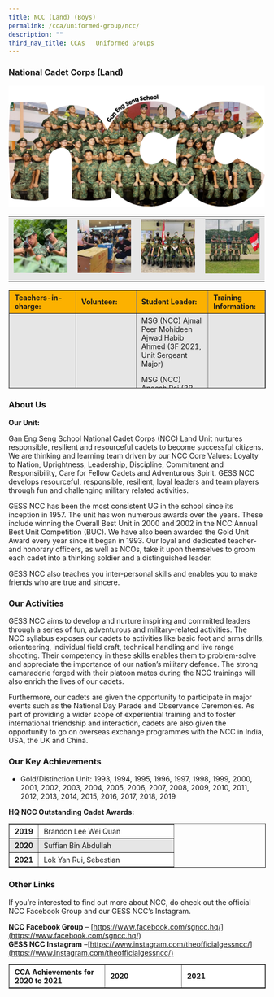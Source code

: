 ```yaml
---
title: NCC (Land) (Boys)
permalink: /cca/uniformed-group/ncc/
description: ""
third_nav_title: CCAs   Uniformed Groups
---
```


### National Cadet Corps (Land)

![](/images/GESS-NCC-Main-Picture.png)

<table style="box-sizing: inherit; border-collapse: collapse; border-spacing: 0px; max-width: 100%; color: rgb(34, 34, 34); font-family: &quot;Source Sans Pro&quot;, sans-serif; font-size: 16px; font-style: normal; font-variant-ligatures: normal; font-variant-caps: normal; font-weight: 400; letter-spacing: normal; orphans: 2; text-align: center; text-transform: none; white-space: normal; widows: 2; word-spacing: 0px; -webkit-text-stroke-width: 0px; background-color: rgb(255, 255, 255); text-decoration-thickness: initial; text-decoration-style: initial; text-decoration-color: initial; width: 826.664px;"><tbody style="box-sizing: inherit;"><tr style="box-sizing: inherit; background: rgb(230, 230, 230);"><td style="box-sizing: inherit; padding: 5px 10px; width: 206.664px;"><a href="/images/1_NCC-School-Photo-150x150.jpeg" style="box-sizing: inherit; background-color: transparent; transition: all 0.25s ease-in-out 0s; outline: 0px; color: rgb(255, 208, 26); text-decoration: underline;"><img class="alignnone size-thumbnail wp-image-21491" src="/images/1_NCC-School-Photo-150x150.jpeg" alt="Ncc School Photo" width="150" height="150" style="box-sizing: inherit; border: 0px; vertical-align: middle; max-width: 100%; height: auto; margin-bottom: 10px;"></a></td><td style="box-sizing: inherit; padding: 5px 10px; width: 205.211px;"><a href="/images/2_NCC-1-150x150.jpeg" style="box-sizing: inherit; background-color: transparent; transition: all 0.25s ease-in-out 0s; color: rgb(241, 174, 22); text-decoration: underline;"><img class="alignnone size-thumbnail wp-image-21493" src="/images/2_NCC-1-150x150.jpeg" alt="Ncc 1" width="150" height="150" style="box-sizing: inherit; border: 0px; vertical-align: middle; max-width: 100%; height: auto; margin-bottom: 10px;"></a></td><td style="box-sizing: inherit; padding: 5px 10px; width: 206.664px;"><a href="/images/3_NCC-4-150x150.jpeg" style="box-sizing: inherit; background-color: transparent; transition: all 0.25s ease-in-out 0s; color: rgb(241, 174, 22); text-decoration: underline;"><img class="alignnone size-thumbnail wp-image-21496" src="/images/3_NCC-4-150x150.jpeg" alt="Ncc 4" width="150" height="150" style="box-sizing: inherit; border: 0px; vertical-align: middle; max-width: 100%; height: auto; margin-bottom: 10px;"></a></td><td style="box-sizing: inherit; padding: 5px 10px; width: 208.125px;"><a href="/images/4_NCC-3-150x150.jpeg" style="box-sizing: inherit; background-color: transparent; transition: all 0.25s ease-in-out 0s; color: rgb(241, 174, 22); text-decoration: underline;"><img class="alignnone size-thumbnail wp-image-21495" src="/images/4_NCC-3-150x150.jpeg" alt="Ncc 3" width="150" height="150" style="box-sizing: inherit; border: 0px; vertical-align: middle; max-width: 100%; height: auto; margin-bottom: 10px;"></a></td></tr></tbody></table>

<table border="1" style="box-sizing: inherit; border-collapse: collapse; border-spacing: 0px; max-width: 100%; width: 826.664px; height: 192px;"><tbody style="box-sizing: inherit;"><tr style="box-sizing: inherit; background: rgb(252, 177, 0); height: 2.8125px;"><td style="box-sizing: inherit; padding: 5px 10px; width: 205.789px; height: 10px;"><strong style="box-sizing: inherit; font-weight: bold;">Teachers-in-charge:</strong></td><td style="box-sizing: inherit; padding: 5px 10px; width: 205.789px; height: 10px;"><strong style="box-sizing: inherit; font-weight: bold;">Volunteer:</strong></td><td style="box-sizing: inherit; padding: 5px 10px; width: 292.922px; height: 10px;"><strong style="box-sizing: inherit; font-weight: bold;">Student Leader:</strong></td><td style="box-sizing: inherit; padding: 5px 10px; width: 121.164px; height: 10px;"><strong style="box-sizing: inherit; font-weight: bold;">Training Information:</strong></td></tr><tr style="box-sizing: inherit; background: rgb(230, 230, 230); height: 182px;"><td style="box-sizing: inherit; padding: 5px 10px; width: 205.789px; height: 182px; text-align: left;"><strong style="box-sizing: inherit; font-weight: bold;">CPT (NCC) Lin-Phua Hui Shi (1st Teacher I/C)</strong><p style="box-sizing: inherit;"></p><p style="box-sizing: inherit;">CPT Ang Boon Bin<br style="box-sizing: inherit;">CPT (NCC) Tan Kian Beng<br style="box-sizing: inherit;">Mr. Subramanian S/O Annamalai<br style="box-sizing: inherit;">Mr. Rodney Sea<br style="box-sizing: inherit;">Mr. Marcus Quek</p></td><td style="box-sizing: inherit; padding: 5px 10px; width: 205.789px; text-align: left; height: 182px;">C/2LT Suffian Bin Abdullah<p style="box-sizing: inherit;"></p><p style="box-sizing: inherit;">C/Offr Nur Ilhan Shafeez Bin Karim</p></td><td style="box-sizing: inherit; padding: 5px 10px; width: 292.922px; height: 182px; text-align: left;">MSG (NCC) Ajmal Peer Mohideen Ajwad Habib Ahmed (3F 2021, Unit Sergeant Major)<p style="box-sizing: inherit;"></p><p style="box-sizing: inherit;">MSG (NCC) Aneesh Rai (3B 2021, Assistant Sergeant Major)</p><p style="box-sizing: inherit;">SSG (NCC) Liew Cheng En (3H 2021, Company Admin Sergeant)</p><p style="box-sizing: inherit;">SSG (NCC) Ong Hong Bin Ryan (3G 2021, Platoon Sergeant)</p><p style="box-sizing: inherit;">SSG (NCC) Mohamad Hazrul Bin Mohamad Hasli (3D 2021, Platoon Sergeant)</p><p style="box-sizing: inherit;">SSG (NCC) Muhammed Rayhaan Bin Muhammed Thariq (3C 2021, Platoon Sergeant)</p></td><td style="box-sizing: inherit; padding: 5px 10px; width: 121.164px; height: 182px; text-align: left;"><strong style="box-sizing: inherit; font-weight: bold;">Every Tuesday&nbsp;</strong><br style="box-sizing: inherit;">3.00pm – 5.30pm<br style="box-sizing: inherit;"><strong style="box-sizing: inherit; font-weight: bold;">Every Friday</strong><br style="box-sizing: inherit;">2.00pm – 5.30pm<p style="box-sizing: inherit;"></p><p style="box-sizing: inherit;"><strong style="box-sizing: inherit; font-weight: bold;">NCC</strong><br style="box-sizing: inherit;"><strong style="box-sizing: inherit; font-weight: bold;">Venue</strong>: Arena/NCC Corridor/ Classrooms</p></td></tr></tbody></table>

### About Us

**Our Unit:**

Gan Eng Seng School National Cadet Corps (NCC) Land Unit nurtures responsible, resilient and resourceful cadets to become successful citizens. We are thinking and learning team driven by our NCC Core Values: Loyalty to Nation, Uprightness, Leadership, Discipline, Commitment and Responsibility, Care for Fellow Cadets and Adventurous Spirit. GESS NCC develops resourceful, responsible, resilient, loyal leaders and team players through fun and challenging military related activities.

GESS NCC has been the most consistent UG in the school since its inception in 1957. The unit has won numerous awards over the years. These include winning the Overall Best Unit in 2000 and 2002 in the NCC Annual Best Unit Competition (BUC). We have also been awarded the Gold Unit Award every year since it began in 1993. Our loyal and dedicated teacher- and honorary officers, as well as NCOs, take it upon themselves to groom each cadet into a thinking soldier and a distinguished leader.

GESS NCC also teaches you inter-personal skills and enables you to make friends who are true and sincere.

### Our Activities

GESS NCC aims to develop and nurture inspiring and committed leaders through a series of fun, adventurous and military-related activities. The NCC syllabus exposes our cadets to activities like basic foot and arms drills, orienteering, individual field craft, technical handling and live range shooting. Their competency in these skills enables them to problem-solve and appreciate the importance of our nation’s military defence. The strong camaraderie forged with their platoon mates during the NCC trainings will also enrich the lives of our cadets.

Furthermore, our cadets are given the opportunity to participate in major events such as the National Day Parade and Observance Ceremonies. As part of providing a wider scope of experiential training and to foster international friendship and interaction, cadets are also given the opportunity to go on overseas exchange programmes with the NCC in India, USA, the UK and China.

### Our Key Achievements

*   Gold/Distinction Unit: 1993, 1994, 1995, 1996, 1997, 1998, 1999, 2000, 2001, 2002, 2003, 2004, 2005, 2006, 2007, 2008, 2009, 2010, 2011, 2012, 2013, 2014, 2015, 2016, 2017, 2018, 2019

**HQ NCC Outstanding Cadet Awards:**

<table border="1" style="box-sizing: inherit; border-collapse: collapse; border-spacing: 0px; max-width: 100%;"><tbody style="box-sizing: inherit;"><tr style="box-sizing: inherit; background: rgb(255, 255, 255);"><td width="35" style="box-sizing: inherit; padding: 5px 10px;"><strong style="box-sizing: inherit; font-weight: bold;">2019</strong></td><td width="246" style="box-sizing: inherit; padding: 5px 10px;">Brandon Lee Wei Quan</td></tr><tr style="box-sizing: inherit; background: rgb(230, 230, 230);"><td width="35" style="box-sizing: inherit; padding: 5px 10px;"><strong style="box-sizing: inherit; font-weight: bold;">2020</strong></td><td width="246" style="box-sizing: inherit; padding: 5px 10px;">Suffian Bin Abdullah</td></tr><tr style="box-sizing: inherit; background: rgb(255, 255, 255);"><td width="35" style="box-sizing: inherit; padding: 5px 10px;"><strong style="box-sizing: inherit; font-weight: bold;">2021</strong></td><td width="246" style="box-sizing: inherit; padding: 5px 10px;">Lok Yan Rui, Sebestian</td></tr></tbody></table>

### Other Links

If you’re interested to find out more about NCC, do check out the official NCC Facebook Group and our GESS NCC’s Instagram.

**NCC Facebook Group** – [https://www.facebook.com/sgncc.hq/](https://www.facebook.com/sgncc.hq/)  
**GESS NCC Instagram** –[https://www.instagram.com/theofficialgessncc/](https://www.instagram.com/theofficialgessncc/)

<table border="1" width="888" style="box-sizing: inherit; border-collapse: collapse; border-spacing: 0px; max-width: 100%; width: 826.664px;"><tbody style="box-sizing: inherit;"><tr style="box-sizing: inherit; background: rgb(255, 255, 255);"><td width="288" style="box-sizing: inherit; padding: 5px 10px; width: 265.289px;"><strong style="box-sizing: inherit; font-weight: bold;">CCA Achievements for 2020&nbsp;to 2021</strong></td><td width="288" style="box-sizing: inherit; padding: 5px 10px; width: 265.289px;"><strong style="box-sizing: inherit; font-weight: bold;">2020</strong></td><td width="312" style="box-sizing: inherit; padding: 5px 10px; width: 295.086px;"><strong style="box-sizing: inherit; font-weight: bold;">2021</strong></td></tr></tbody></table>